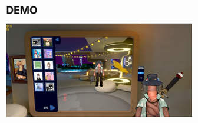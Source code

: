 # DEMO

[![Winter VRChat World](https://raw.githubusercontent.com/NHK972004/Winter-VRChat-World/main/IMG.png)](https://youtu.be/P_1fPTO8xFk)
